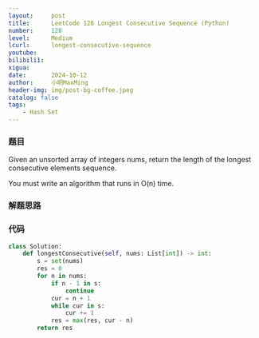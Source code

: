```yaml
---
layout:     post
title:      LeetCode 128 Longest Consecutive Sequence (Python)
number:     128
level:      Medium
lcurl:      longest-consecutive-sequence
youtube:    
bilibili1:  
xigua:      
date:       2024-10-12
author:     小明MaxMing
header-img: img/post-bg-coffee.jpeg
catalog: false
tags:
    - Hash Set
---
```


### 题目

Given an unsorted array of integers nums, return the length of the longest consecutive elements sequence.

You must write an algorithm that runs in O(n) time.

### 解题思路



### 代码
```python
class Solution:
    def longestConsecutive(self, nums: List[int]) -> int:
        s = set(nums)
        res = 0
        for n in nums:
            if n - 1 in s:
                continue
            cur = n + 1
            while cur in s:
                cur += 1
            res = max(res, cur - n)
        return res
```
